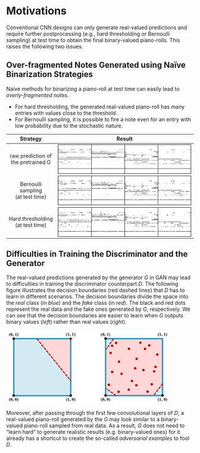 # Motivations

Conventional CNN designs can only generate real-valued predictions and require
further postprocessing (e.g., hard thresholding or Bernoulli sampling) at test
time to obtain the final binary-valued piano-rolls. This raises the following
two issues.

## Over-fragmented Notes Generated using Naïve Binarization Strategies

Naïve methods for binarizing a piano-roll at test time can easily lead to
*overly-fragmented notes*.

- For hard thresholding, the generated real-valued piano-roll has many entries
  with values close to the threshold.
- For Bernoulli sampling, it is possible to fire a note even for an entry with
  low probability due to the stochastic nature.

| Strategy | Result |
|:--------:|:------:|
| raw prediction of <br> the pretrained G |<img src="figs/closeup_raw.png" alt="closeup_raw" style="max-height:150px; display:block;">|
| Bernoulli sampling<br>(at test time) | <img src="figs/closeup_test_time_bernoulli.png" alt="closeup_test_time_bernoulli" style="max-height:150px; display:block;"> |
| Hard thresholding<br>(at test time) | <img src="figs/closeup_test_time_round.png" alt="closeup_test_time_round" style="max-height:150px; display:block;"> |

## Difficulties in Training the Discriminator and the Generator

The real-valued predictions generated by the generator *G* in GAN may lead to
difficulties in training the discriminator counterpart *D*. The following figure
illustrates the decision boundaries (red dashed lines) that *D* has to learn in
different scenarios. The decision boundaries divide the space into the *real*
class (in *blue*) and the *fake* class (in *red*). The black and red dots
represent the real data and the fake ones generated by *G*, respectively. We can
see that the decision boundaries are easier to learn when *G* outputs binary
values (*left*) rather than real values (*right*).

<img src="figs/theory.png" alt="theory" style="max-height:200px; display:block;">

Moreover, after passing through the first few convolutional layers of *D*, a
real-valued piano-roll generated by the *G* may look similar to a binary-valued
piano-roll sampled from real data. As a result, *G* does not need to “learn
hard” to generate realistic results (e.g. binary-valued ones) for it already has
a shortcut to create the so-called *adversarial examples* to fool *D*.
